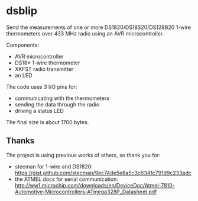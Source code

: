 # dsblip

Send the measurements of one or more DS1820/DS18S20/DS128B20 1-wire thermometers over 433 MHz radio using an AVR microcontroller.

Components:
  - AVR microcontroller
  - DS18* 1-wire thermometer
  - XKFST radio transmitter
  - an LED

The code uses 3 I/O pins for:
  - communicating with the thermometers
  - sending the data through the radio
  - driving a status LED

The final size is about 1700 bytes.


## Thanks

The project is using previous works of others, so thank you for:
  - stecman for 1-wire and DS1820: https://gist.github.com/stecman/9ec74de5e8a5c3c6341c791d9c233adc
  - the ATMEL docs for serial communication: http://ww1.microchip.com/downloads/en/DeviceDoc/Atmel-7810-Automotive-Microcontrollers-ATmega328P_Datasheet.pdf
